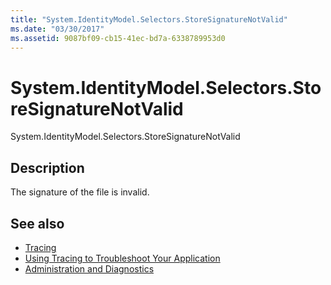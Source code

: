 ```yaml
---
title: "System.IdentityModel.Selectors.StoreSignatureNotValid"
ms.date: "03/30/2017"
ms.assetid: 9087bf09-cb15-41ec-bd7a-6338789953d0
---
```

# System.IdentityModel.Selectors.StoreSignatureNotValid
System.IdentityModel.Selectors.StoreSignatureNotValid  
  
## Description  
 The signature of the file is invalid.  
  
## See also

- [Tracing](../../../../../docs/framework/wcf/diagnostics/tracing/index.md)
- [Using Tracing to Troubleshoot Your Application](../../../../../docs/framework/wcf/diagnostics/tracing/using-tracing-to-troubleshoot-your-application.md)
- [Administration and Diagnostics](../../../../../docs/framework/wcf/diagnostics/index.md)

